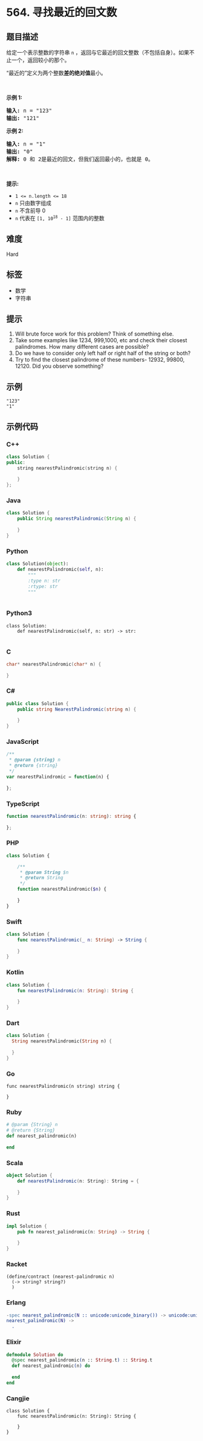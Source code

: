 # 564. 寻找最近的回文数

## 题目描述

<p>给定一个表示整数的字符串&nbsp;<code>n</code> ，返回与它最近的回文整数（不包括自身）。如果不止一个，返回较小的那个。</p>

<p>“最近的”定义为两个整数<strong>差的绝对值</strong>最小。</p>

<p>&nbsp;</p>

<p><strong>示例 1:</strong></p>

<pre>
<strong>输入:</strong> n = "123"
<strong>输出:</strong> "121"
</pre>

<p><strong>示例 2:</strong></p>

<pre>
<strong>输入:</strong> n = "1"
<strong>输出:</strong> "0"
<strong>解释:</strong> 0 和 2是最近的回文，但我们返回最小的，也就是 0。
</pre>

<p>&nbsp;</p>

<p><strong>提示:</strong></p>

<ul>
	<li><code>1 &lt;= n.length &lt;= 18</code></li>
	<li><code>n</code>&nbsp;只由数字组成</li>
	<li><code>n</code>&nbsp;不含前导 0</li>
	<li><code>n</code>&nbsp;代表在&nbsp;<code>[1, 10<sup>18</sup>&nbsp;- 1]</code> 范围内的整数</li>
</ul>


## 难度

Hard

## 标签

- 数学
- 字符串

## 提示

1. Will brute force work for this problem? Think of something else.
2. Take some examples like 1234, 999,1000, etc and check their closest palindromes. How many different cases are possible?
3. Do we have to consider only left half or right half of the string or both?
4. Try to find the closest palindrome of these numbers- 12932, 99800, 12120. Did you observe something?

## 示例

```
"123"
"1"
```

## 示例代码

### C++

```cpp
class Solution {
public:
    string nearestPalindromic(string n) {
        
    }
};
```

### Java

```java
class Solution {
    public String nearestPalindromic(String n) {
        
    }
}
```

### Python

```python
class Solution(object):
    def nearestPalindromic(self, n):
        """
        :type n: str
        :rtype: str
        """
        
```

### Python3

```python3
class Solution:
    def nearestPalindromic(self, n: str) -> str:
        
```

### C

```c
char* nearestPalindromic(char* n) {
    
}
```

### C#

```csharp
public class Solution {
    public string NearestPalindromic(string n) {
        
    }
}
```

### JavaScript

```javascript
/**
 * @param {string} n
 * @return {string}
 */
var nearestPalindromic = function(n) {
    
};
```

### TypeScript

```typescript
function nearestPalindromic(n: string): string {
    
};
```

### PHP

```php
class Solution {

    /**
     * @param String $n
     * @return String
     */
    function nearestPalindromic($n) {
        
    }
}
```

### Swift

```swift
class Solution {
    func nearestPalindromic(_ n: String) -> String {
        
    }
}
```

### Kotlin

```kotlin
class Solution {
    fun nearestPalindromic(n: String): String {
        
    }
}
```

### Dart

```dart
class Solution {
  String nearestPalindromic(String n) {
    
  }
}
```

### Go

```golang
func nearestPalindromic(n string) string {
    
}
```

### Ruby

```ruby
# @param {String} n
# @return {String}
def nearest_palindromic(n)
    
end
```

### Scala

```scala
object Solution {
    def nearestPalindromic(n: String): String = {
        
    }
}
```

### Rust

```rust
impl Solution {
    pub fn nearest_palindromic(n: String) -> String {
        
    }
}
```

### Racket

```racket
(define/contract (nearest-palindromic n)
  (-> string? string?)
  )
```

### Erlang

```erlang
-spec nearest_palindromic(N :: unicode:unicode_binary()) -> unicode:unicode_binary().
nearest_palindromic(N) ->
  .
```

### Elixir

```elixir
defmodule Solution do
  @spec nearest_palindromic(n :: String.t) :: String.t
  def nearest_palindromic(n) do
    
  end
end
```

### Cangjie

```cangjie
class Solution {
    func nearestPalindromic(n: String): String {

    }
}
```

